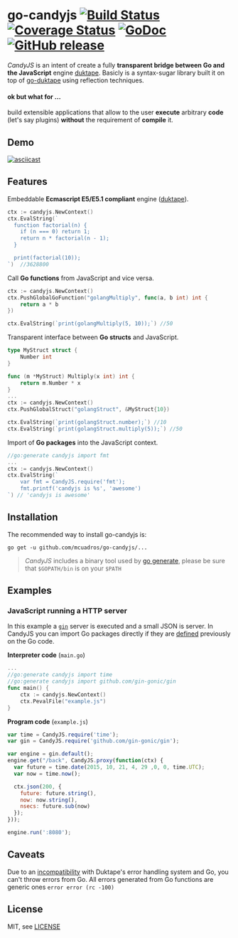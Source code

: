 go-candyjs [![Build Status](https://travis-ci.org/mcuadros/go-candyjs.png?branch=master)](https://travis-ci.org/mcuadros/go-candyjs) [![Coverage Status](https://coveralls.io/repos/mcuadros/go-candyjs/badge.svg?branch=master)](https://coveralls.io/r/mcuadros/go-candyjs?branch=master) [![GoDoc](http://godoc.org/github.com/mcuadros/go-candyjs?status.png)](http://godoc.org/github.com/mcuadros/go-candyjs) [![GitHub release](https://img.shields.io/github/release/mcuadros/go-candyjs.svg)](https://github.com/mcuadros/go-candyjs/releases)
==========

*CandyJS* is an intent of create a fully **transparent bridge between Go and the
JavaScript** engine [duktape](http://duktape.org/). Basicly is a syntax-sugar
library built it on top of [go-duktape](https://github.com/olebedev/go-duktape)
using reflection techniques.

#### ok but what for ...

build extensible applications that allow to the user **execute** arbitrary
**code** (let's say plugins) **without** the requirement of **compile** it. 

Demo
----

[![asciicast](https://raw.githubusercontent.com/mcuadros/go-candyjs/master/examples/demo/cast.gif)](https://asciinema.org/a/21430)

Features
--------
Embeddable **Ecmascript E5/E5.1 compliant** engine ([duktape](http://duktape.org/)).
```go
ctx := candyjs.NewContext()
ctx.EvalString(`
  function factorial(n) {
    if (n === 0) return 1;    
    return n * factorial(n - 1);
  }

  print(factorial(10));
`)  //3628800
```

Call **Go functions** from JavaScript and vice versa.
```go
ctx := candyjs.NewContext()
ctx.PushGlobalGoFunction("golangMultiply", func(a, b int) int {
    return a * b
})

ctx.EvalString(`print(golangMultiply(5, 10));`) //50
```

Transparent interface between **Go structs** and JavaScript.
```go
type MyStruct struct {
    Number int
}

func (m *MyStruct) Multiply(x int) int {
    return m.Number * x
}
...
ctx := candyjs.NewContext()
ctx.PushGlobalStruct("golangStruct", &MyStruct{10})

ctx.EvalString(`print(golangStruct.number);`) //10
ctx.EvalString(`print(golangStruct.multiply(5));`) //50
```

Import of **Go packages** into the JavaScript context.
```go
//go:generate candyjs import fmt
...
ctx := candyjs.NewContext()
ctx.EvalString(`
    var fmt = CandyJS.require('fmt');
    fmt.printf('candyjs is %s', 'awesome')
`) // 'candyjs is awesome'
```


Installation
------------

The recommended way to install go-candyjs is:

```
go get -u github.com/mcuadros/go-candyjs/...
```

> *CandyJS* includes a binary tool used by [go generate](http://blog.golang.org/generate),
please be sure that `$GOPATH/bin` is on your `$PATH`


Examples
--------

### JavaScript running a HTTP server 

In this example a [`gin`](https://github.com/gin-gonic/gin) server is executed
and a small JSON is server. In CandyJS you can import Go packages directly if
they are [defined](https://github.com/mcuadros/go-candyjs/blob/master/examples/complex/main.go#L10:L13)
previously on the Go code. 

**Interpreter code** (`main.go`)

```go
...
//go:generate candyjs import time
//go:generate candyjs import github.com/gin-gonic/gin
func main() {
    ctx := candyjs.NewContext()
    ctx.PevalFile("example.js")
}

```

**Program code** (`example.js`)

```js
var time = CandyJS.require('time');
var gin = CandyJS.require('github.com/gin-gonic/gin');

var engine = gin.default();
engine.get("/back", CandyJS.proxy(function(ctx) {
  var future = time.date(2015, 10, 21, 4, 29 ,0, 0, time.UTC);
  var now = time.now();

  ctx.json(200, {
    future: future.string(),
    now: now.string(),
    nsecs: future.sub(now)
  });
}));

engine.run(':8080');
```

Caveats
-------
Due to an [incompatibility](https://github.com/svaarala/duktape/issues/154#issuecomment-87077208) with Duktape's error handling system and Go, you can't throw errors from Go. All errors generated from Go functions are generic ones `error error (rc -100)`

License
-------

MIT, see [LICENSE](LICENSE)

